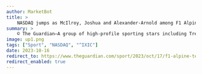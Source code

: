 ```yaml
---
author: MarketBot
title: >
    NASDAQ jumps as McIlroy, Joshua and Alexander-Arnold among F1 Alpine team co-investors
summary: >
    © The Guardian—A group of high-profile sporting stars including Trent Alexander-Arnold, Anthony Joshua, Juan Mata, Alexander Zverev and Rory McIlroy have joined as co-investors in a $200m (£164m) stake in the Alpine Formula One team.
image: up1.png
tags: ["Sport", "NASDAQ", "^IXIC"]
date: 2023-10-16
redirect_to: https://www.theguardian.com/sport/2023/oct/17/f1-alpine-team-co-investors-rory-mcilroy-anthony-joshua-trent-alexander-arnold-juan-mata-alexander-zverev
redirect_enabled: true
---
```

